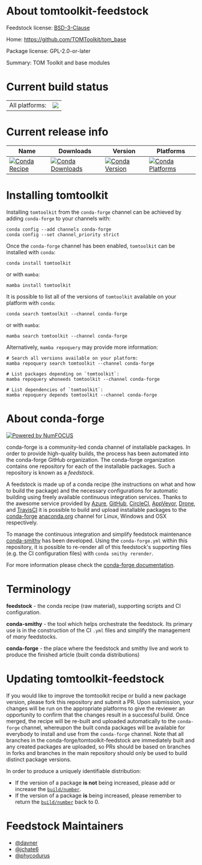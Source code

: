 About tomtoolkit-feedstock
==========================

Feedstock license: [BSD-3-Clause](https://github.com/conda-forge/tomtoolkit-feedstock/blob/main/LICENSE.txt)

Home: https://github.com/TOMToolkit/tom_base

Package license: GPL-2.0-or-later

Summary: TOM Toolkit and base modules

Current build status
====================


<table><tr><td>All platforms:</td>
    <td>
      <a href="https://dev.azure.com/conda-forge/feedstock-builds/_build/latest?definitionId=25555&branchName=main">
        <img src="https://dev.azure.com/conda-forge/feedstock-builds/_apis/build/status/tomtoolkit-feedstock?branchName=main">
      </a>
    </td>
  </tr>
</table>

Current release info
====================

| Name | Downloads | Version | Platforms |
| --- | --- | --- | --- |
| [![Conda Recipe](https://img.shields.io/badge/recipe-tomtoolkit-green.svg)](https://anaconda.org/conda-forge/tomtoolkit) | [![Conda Downloads](https://img.shields.io/conda/dn/conda-forge/tomtoolkit.svg)](https://anaconda.org/conda-forge/tomtoolkit) | [![Conda Version](https://img.shields.io/conda/vn/conda-forge/tomtoolkit.svg)](https://anaconda.org/conda-forge/tomtoolkit) | [![Conda Platforms](https://img.shields.io/conda/pn/conda-forge/tomtoolkit.svg)](https://anaconda.org/conda-forge/tomtoolkit) |

Installing tomtoolkit
=====================

Installing `tomtoolkit` from the `conda-forge` channel can be achieved by adding `conda-forge` to your channels with:

```
conda config --add channels conda-forge
conda config --set channel_priority strict
```

Once the `conda-forge` channel has been enabled, `tomtoolkit` can be installed with `conda`:

```
conda install tomtoolkit
```

or with `mamba`:

```
mamba install tomtoolkit
```

It is possible to list all of the versions of `tomtoolkit` available on your platform with `conda`:

```
conda search tomtoolkit --channel conda-forge
```

or with `mamba`:

```
mamba search tomtoolkit --channel conda-forge
```

Alternatively, `mamba repoquery` may provide more information:

```
# Search all versions available on your platform:
mamba repoquery search tomtoolkit --channel conda-forge

# List packages depending on `tomtoolkit`:
mamba repoquery whoneeds tomtoolkit --channel conda-forge

# List dependencies of `tomtoolkit`:
mamba repoquery depends tomtoolkit --channel conda-forge
```


About conda-forge
=================

[![Powered by
NumFOCUS](https://img.shields.io/badge/powered%20by-NumFOCUS-orange.svg?style=flat&colorA=E1523D&colorB=007D8A)](https://numfocus.org)

conda-forge is a community-led conda channel of installable packages.
In order to provide high-quality builds, the process has been automated into the
conda-forge GitHub organization. The conda-forge organization contains one repository
for each of the installable packages. Such a repository is known as a *feedstock*.

A feedstock is made up of a conda recipe (the instructions on what and how to build
the package) and the necessary configurations for automatic building using freely
available continuous integration services. Thanks to the awesome service provided by
[Azure](https://azure.microsoft.com/en-us/services/devops/), [GitHub](https://github.com/),
[CircleCI](https://circleci.com/), [AppVeyor](https://www.appveyor.com/),
[Drone](https://cloud.drone.io/welcome), and [TravisCI](https://travis-ci.com/)
it is possible to build and upload installable packages to the
[conda-forge](https://anaconda.org/conda-forge) [anaconda.org](https://anaconda.org/)
channel for Linux, Windows and OSX respectively.

To manage the continuous integration and simplify feedstock maintenance
[conda-smithy](https://github.com/conda-forge/conda-smithy) has been developed.
Using the ``conda-forge.yml`` within this repository, it is possible to re-render all of
this feedstock's supporting files (e.g. the CI configuration files) with ``conda smithy rerender``.

For more information please check the [conda-forge documentation](https://conda-forge.org/docs/).

Terminology
===========

**feedstock** - the conda recipe (raw material), supporting scripts and CI configuration.

**conda-smithy** - the tool which helps orchestrate the feedstock.
                   Its primary use is in the construction of the CI ``.yml`` files
                   and simplify the management of *many* feedstocks.

**conda-forge** - the place where the feedstock and smithy live and work to
                  produce the finished article (built conda distributions)


Updating tomtoolkit-feedstock
=============================

If you would like to improve the tomtoolkit recipe or build a new
package version, please fork this repository and submit a PR. Upon submission,
your changes will be run on the appropriate platforms to give the reviewer an
opportunity to confirm that the changes result in a successful build. Once
merged, the recipe will be re-built and uploaded automatically to the
`conda-forge` channel, whereupon the built conda packages will be available for
everybody to install and use from the `conda-forge` channel.
Note that all branches in the conda-forge/tomtoolkit-feedstock are
immediately built and any created packages are uploaded, so PRs should be based
on branches in forks and branches in the main repository should only be used to
build distinct package versions.

In order to produce a uniquely identifiable distribution:
 * If the version of a package **is not** being increased, please add or increase
   the [``build/number``](https://docs.conda.io/projects/conda-build/en/latest/resources/define-metadata.html#build-number-and-string).
 * If the version of a package **is** being increased, please remember to return
   the [``build/number``](https://docs.conda.io/projects/conda-build/en/latest/resources/define-metadata.html#build-number-and-string)
   back to 0.

Feedstock Maintainers
=====================

* [@davner](https://github.com/davner/)
* [@jchate6](https://github.com/jchate6/)
* [@phycodurus](https://github.com/phycodurus/)

